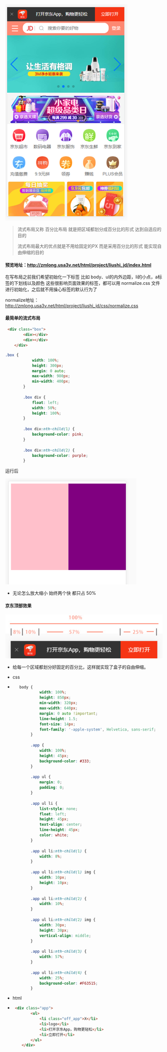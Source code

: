 ![](../../../image/html+css/jd.png)

> 流式布局又称 百分比布局 就是把区域都划分成百分比的形式 达到自适应的目的
>
> 流式布局最大的优点就是不用给固定的PX 而是采用百分比的形式 能实现自由伸缩的目的

#### 预览地址：http://zmlong.usa3v.net/html/project/liushi_jd/index.html

在写布局之前我们希望初始化一下标签 比如 body、ul的内外边距，li的小点，a标签的下划线以及颜色 这些很影响页面效果的标签，都可以用 normalize.css 文件进行初始化，之后就不用操心标签的默认行为了

normalize地址：http://zmlong.usa3v.net/html/project/liushi_jd/css/normalize.css

#### 最简单的流式布局

~~~html
 <div class="box">
        <div></div>
        <div></div>
    </div>
~~~

~~~css
.box {
            width: 100%;
            height: 300px;
            margin: 0 auto;
            max-width: 980px;
            min-width: 400px;
        }
        
        .box div {
            float: left;
            width: 50%;
            height: 100%;
        }
        
        .box div:nth-child(1) {
            background-color: pink;
        }
        
        .box div:nth-child(2) {
            background-color: purple;
        }
~~~

运行后

![](../../../image/html+css/article01.png)

- 无论怎么放大缩小 始终两个快 都只占 50%

#### 京东顶部效果

<img src="../../../image/html+css/liushi_JD.jpg" style="zoom:150%;" />

- 给每一个区域都划分好固定的百分比，这样就实现了盒子的自由伸缩。

- css

- ~~~css
     body {
              width: 100%;
              height: 850px;
              min-width: 320px;
              max-width: 640px;
              margin: 0 auto !important;
              line-height: 1.5;
              font-size: 14px;
              font-family: '-apple-system', Helvetica, sans-serif;
          }
  
          .app {
              width: 100%;
              height: 45px;
              background-color: #333;
          }
  
          .app ul {
              margin: 0;
              padding: 0;
          }
  
          .app ul li {
              list-style: none;
              float: left;
              height: 45px;
              text-align: center;
              line-height: 45px;
              color: white;
          }
  
          .app ul li:nth-child(1) {
              width: 8%;
          }
  
          .app ul li:nth-child(1) img {
              width: 10px;
              height: 10px;
          }
  
          .app ul li:nth-child(2) {
              width: 10%;
          }
  
          .app ul li:nth-child(2) img {
              width: 30px;
              height: 30px;
              vertical-align: middle;
          }
  
          .app ul li:nth-child(3) {
              width: 57%;
          }
  
          .app ul li:nth-child(4) {
              width: 25%;
              background-color: #F63515;
          }
  ~~~

- html

- ~~~html
   <div class="app">
          <ul>
              <li class="off_app">X</li>
              <li>logo</li>
              <li>打开京东App，购物更轻松</li>
              <li>立即打开</li>
          </ul>
      </div>
  ~~~

#### 